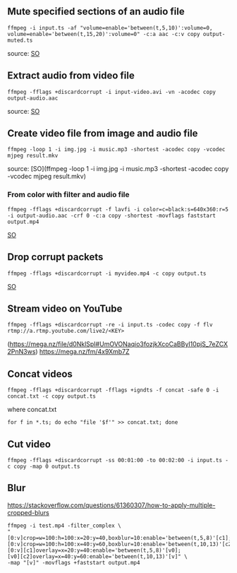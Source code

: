 ## Mute specified sections of an audio file
```
ffmpeg -i input.ts -af "volume=enable='between(t,5,10)':volume=0, volume=enable='between(t,15,20)':volume=0" -c:a aac -c:v copy output-muted.ts
```
source: [SO](https://stackoverflow.com/questions/29215197/mute-specified-sections-of-an-audio-file-using-ffmpeg)

## Extract audio from video file
```
ffmpeg -fflags +discardcorrupt -i input-video.avi -vn -acodec copy output-audio.aac
```
source: [SO](https://stackoverflow.com/questions/9913032/how-can-i-extract-audio-from-video-with-ffmpeg)

## Create video file from image and audio file
```
ffmpeg -loop 1 -i img.jpg -i music.mp3 -shortest -acodec copy -vcodec mjpeg result.mkv
```
source: [SO](ffmpeg -loop 1 -i img.jpg -i music.mp3 -shortest -acodec copy -vcodec mjpeg result.mkv)

### From color with filter and audio file
```
ffmpeg -fflags +discardcorrupt -f lavfi -i color=c=black:s=640x360:r=5 -i output-audio.aac -crf 0 -c:a copy -shortest -movflags faststart output.mp4
```
[SO](https://video.stackexchange.com/questions/29527/ffmpeg-create-a-black-background-video-from-audio-for-youtube-upload)

## Drop corrupt packets
```
ffmpeg -fflags +discardcorrupt -i myvideo.mp4 -c copy output.ts
```
[SO](https://stackoverflow.com/questions/61091012/corrupt-input-packet-in-stream-1-error-in-ffmpeg)

## Stream video on YouTube
```
ffmpeg -fflags +discardcorrupt -re -i input.ts -codec copy -f flv rtmp://a.rtmp.youtube.com/live2/<KEY>
```
(https://mega.nz/file/d0NklSpI#UmOVONaqio3fozjkXcoCaBByI10pjS_7eZCX2PnN3ws)
https://mega.nz/fm/4x9Xmb7Z

## Concat videos
```
ffmpeg -fflags +discardcorrupt -fflags +igndts -f concat -safe 0 -i concat.txt -c copy output.ts
```
where concat.txt
```
for f in *.ts; do echo "file '$f'" >> concat.txt; done
```

## Cut video
```
ffmpeg -fflags +discardcorrupt -ss 00:01:00 -to 00:02:00 -i input.ts -c copy -map 0 output.ts
```

## Blur
https://stackoverflow.com/questions/61360307/how-to-apply-multiple-cropped-blurs
```
ffmpeg -i test.mp4 -filter_complex \
"[0:v]crop=w=100:h=100:x=20:y=40,boxblur=10:enable='between(t,5,8)'[c1];
[0:v]crop=w=100:h=100:x=40:y=60,boxblur=10:enable='between(t,10,13)'[c2];
[0:v][c1]overlay=x=20:y=40:enable='between(t,5,8)'[v0];
[v0][c2]overlay=x=40:y=60:enable='between(t,10,13)'[v]" \
-map "[v]" -movflags +faststart output.mp4
```
